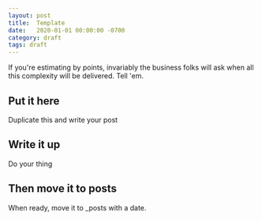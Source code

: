 ```yaml
---
layout: post
title:  Template
date:   2020-01-01 00:00:00 -0700
category: draft
tags: draft
---
```

If you're estimating by points, invariably the business folks will ask when all this complexity will be delivered. Tell 'em.

## Put it here
Duplicate this and write your post

## Write it up
Do your thing

## Then move it to posts
When ready, move it to _posts with a date.